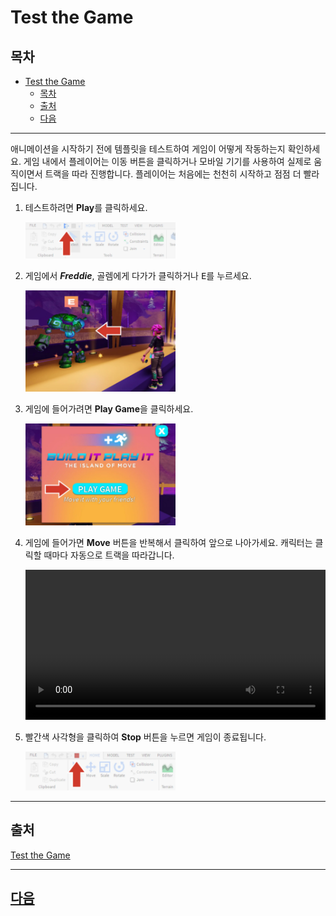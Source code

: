 # Test the Game

## 목차
- [Test the Game](#test-the-game)
  - [목차](#목차)
  - [출처](#출처)
  - [다음](#다음)

---
애니메이션을 시작하기 전에 템플릿을 테스트하여 게임이 어떻게 작동하는지 확인하세요. 게임 내에서 플레이어는 이동 버튼을 클릭하거나 모바일 기기를 사용하여 실제로 움직이면서 트랙을 따라 진행합니다. 플레이어는 처음에는 천천히 시작하고 점점 더 빨라집니다.

1. 테스트하려면 **Play**를 클릭하세요.

   <img src="../img/03_04_Test_the_Game/play-button.png.webp" width="50%" />

2. 게임에서 **_Freddie_**, 골렘에게 다가가 클릭하거나 <kbd>E</kbd>를 누르세요.

   <img src="../img/03_04_Test_the_Game/click-npc.jpeg.webp" width="50%" />

3. 게임에 들어가려면 **Play Game**을 클릭하세요.

   <img src="../img/03_04_Test_the_Game/click-play-game.jpeg.webp" width="50%" />

4. 게임에 들어가면 **Move** 버튼을 반복해서 클릭하여 앞으로 나아가세요. 캐릭터는 클릭할 때마다 자동으로 트랙을 따라갑니다.

   <video controls src="../img/03_04_Test_the_Game/click-game-button.mp4" width="100%"></video>

5. 빨간색 사각형을 클릭하여 **Stop** 버튼을 누르면 게임이 종료됩니다.

   <img src="../img/03_04_Test_the_Game/stop-button.png.webp" width="50%" />

---
## 출처
[Test the Game](https://create.roblox.com/docs/ko-kr/education/build-it-play-it-island-of-move/test-the-game)

---
## [다음](./03_05_Creating_Animations.md)
